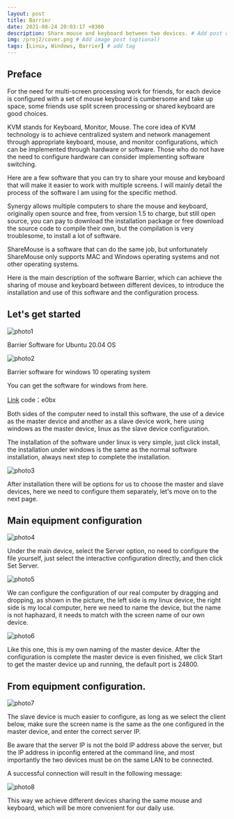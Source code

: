```yaml
---
layout: post
title: Barrier
date: 2021-08-24 20:03:17 +0300
description: Share mouse and keyboard between two devices. # Add post description (optional)
img: /proj2/cover.png # Add image post (optional)
tags: [Linux, Windows, Barrier] # add tag
---
```


## Preface
For the need for multi-screen processing work for friends, for each device is configured with a set of mouse keyboard is cumbersome and take up space, some friends use split screen processing or shared keyboard are good choices.

KVM stands for Keyboard, Monitor, Mouse. The core idea of KVM technology is to achieve centralized system and network management through appropriate keyboard, mouse, and monitor configurations, which can be implemented through hardware or software. Those who do not have the need to configure hardware can consider implementing software switching.

Here are a few software that you can try to share your mouse and keyboard that will make it easier to work with multiple screens. I will mainly detail the process of the software I am using for the specific method.

Synergy allows multiple computers to share the mouse and keyboard, originally open source and free, from version 1.5 to charge, but still open source, you can pay to download the installation package or free download the source code to compile their own, but the compilation is very troublesome, to install a lot of software.

ShareMouse is a software that can do the same job, but unfortunately ShareMouse only supports MAC and Windows operating systems and not other operating systems.

Here is the main description of the software Barrier, which can achieve the sharing of mouse and keyboard between different devices, to introduce the installation and use of this software and the configuration process.

## Let's get started

![photo1]({{site.baseurl}}/assets/img/proj2/ubuntuBarrier.png)

Barrier Software for Ubuntu 20.04 OS

![photo2]({{site.baseurl}}/assets/img/proj2/winBarrier.png)

Barrier software for windows 10 operating system

You can get the software for windows from here.

[Link](https://pan.baidu.com/s/1Z8LIRAfg8n75ULdUZH7emg)
code：e0bx

Both sides of the computer need to install this software, the use of a device as the master device and another as a slave device work, here using windows as the master device, linux as the slave device configuration.

The installation of the software under linux is very simple, just click install, the installation under windows is the same as the normal software installation, always next step to complete the installation.

![photo3]({{site.baseurl}}/assets/img/proj2/1.png)

After installation there will be options for us to choose the master and slave devices, here we need to configure them separately, let's move on to the next page.

## Main equipment configuration

![photo4]({{site.baseurl}}/assets/img/proj2/2.png)

Under the main device, select the Server option, no need to configure the file yourself, just select the interactive configuration directly, and then click Set Server.

![photo5]({{site.baseurl}}/assets/img/proj2/3.png)

We can configure the configuration of our real computer by dragging and dropping, as shown in the picture, the left side is my linux device, the right side is my local computer, here we need to name the device, but the name is not haphazard, it needs to match with the screen name of our own device.

![photo6]({{site.baseurl}}/assets/img/proj2/4.png)

Like this one, this is my own naming of the master device. After the configuration is complete the master device is even finished, we click Start to get the master device up and running, the default port is 24800.

## From equipment configuration.

![photo7]({{site.baseurl}}/assets/img/proj2/5.png)

The slave device is much easier to configure, as long as we select the client below, make sure the screen name is the same as the one configured in the master device, and enter the correct server IP.

Be aware that the server IP is not the bold IP address above the server, but the IP address in ipconfig entered at the command line, and most importantly the two devices must be on the same LAN to be connected.

A successful connection will result in the following message:

![photo8]({{site.baseurl}}/assets/img/proj2/6.png)

This way we achieve different devices sharing the same mouse and keyboard, which will be more convenient for our daily use.
